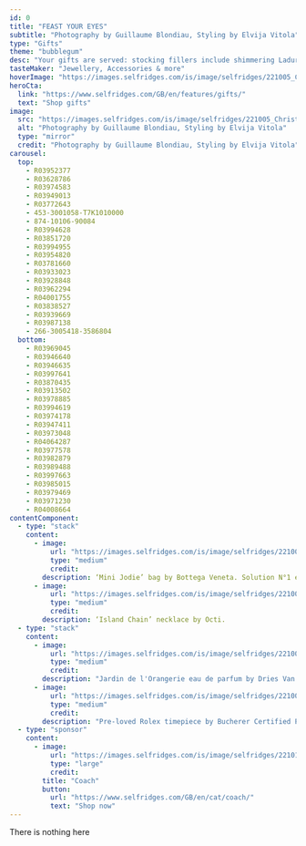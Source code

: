 ```yaml
---
id: 0
title: "FEAST YOUR EYES"
subtitle: "Photography by Guillaume Blondiau, Styling by Elvija Vitola"
type: "Gifts"
theme: "bubblegum"
desc: "Your gifts are served: stocking fillers include shimmering Ladurée macarons, refillable Byredo lipsticks and sleek Georg Jensen tableware. For your most beloved recipients, spoil them with something that never goes out of style – a pre-loved Rolex watch, a ‘This Old Thing’ hip flask or an iconic Paco Rabanne 1969 brass bag, to name but a few. "
tasteMaker: "Jewellery, Accessories & more"
hoverImage: "https://images.selfridges.com/is/image/selfridges/221005_Christmas_GiftGuide_01_FeastingTables_HeroImage?scl=1&qlt=75"
heroCta:
  link: "https://www.selfridges.com/GB/en/features/gifts/"
  text: "Shop gifts"
image:
  src: "https://images.selfridges.com/is/image/selfridges/221005_Christmas_GiftGuide_01_FeastingTables_HeroImage?scl=1&qlt=75"
  alt: "Photography by Guillaume Blondiau, Styling by Elvija Vitola"
  type: "mirror"
  credit: "Photography by Guillaume Blondiau, Styling by Elvija Vitola"
carousel:
  top:
    - R03952377
    - R03628786
    - R03974583
    - R03949013
    - R03772643
    - 453-3001058-T7K1010000
    - 874-10106-90084
    - R03994628
    - R03851720
    - R03994955
    - R03954820
    - R03781660
    - R03933023
    - R03928848
    - R03962294
    - R04001755
    - R03838527
    - R03939669
    - R03987138
    - 266-3005418-3586804
  bottom:
    - R03969045
    - R03946640
    - R03946635
    - R03997641
    - R03870435
    - R03913502
    - R03978885
    - R03994619
    - R03974178
    - R03947411
    - R03973048
    - R04064287
    - R03977578
    - R03982879
    - R03989488
    - R03997663
    - R03985015
    - R03979469
    - R03971230
    - R04008664
contentComponent:
  - type: "stack"
    content:
      - image:
          url: "https://images.selfridges.com/is/image/selfridges/221005_Christmas_GiftGuide_01_FeastingTables_01?scl=1&qlt=70"
          type: "medium"
          credit:
        description: ‘Mini Jodie’ bag by Bottega Veneta. Solution N°1 eau de parfum by Off-White c/o Virgil Abloh. ‘Grace’ wine glass and ‘Louis de Limburg Monsieur Cruchot’ jug by Serax. Ann Demeulemeester ‘Zoë’ cutlery set by Serax.
      - image:
          url: "https://images.selfridges.com/is/image/selfridges/221005_Christmas_GiftGuide_01_FeastingTables_02?scl=1&qlt=70"
          type: "medium"
          credit:
        description: ‘Island Chain’ necklace by Octi.
  - type: "stack"
    content:
      - image:
          url: "https://images.selfridges.com/is/image/selfridges/221005_Christmas_GiftGuide_01_FeastingTables_03?scl=1&qlt=70"
          type: "medium"
          credit:
        description: "Jardin de l'Orangerie eau de parfum by Dries Van Noten."
      - image:
          url: "https://images.selfridges.com/is/image/selfridges/221005_Christmas_GiftGuide_01_FeastingTables_04?scl=1&qlt=70"
          type: "medium"
          credit:
        description: "Pre-loved Rolex timepiece by Bucherer Certified Pre-Owned."
  - type: "sponsor"
    content:
      - image:
          url: "https://images.selfridges.com/is/image/selfridges/221014_Christmas_GiftGuide_PaidAds_Coach?scl=1&qlt=70"
          type: "large"
          credit:
        title: "Coach"
        button:
          url: "https://www.selfridges.com/GB/en/cat/coach/"
          text: "Shop now"
---
```


There is nothing here
